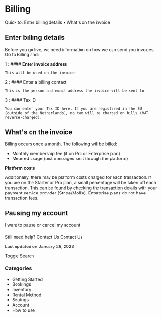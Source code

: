Billing
=======

Quick to: Enter billing details  •  What's on the invoice

Enter billing details
---------------------

Before you go live, we need information on how we can send you invoices. Go to Billing and:

1
:   #### **Enter invoice address**

    This will be used on the invoice

2
:   #### Enter a billing contact

    This is the person and email address the invoice will be sent to

3
:   #### Tax ID

    You can enter your Tax ID here. If you are registered in the EU (outside of the Netherlands), no tax will be charged on bills (VAT reverse-charged).

What's on the invoice
---------------------

Billing occurs once a month. The following will be billed:

- Monthly membership fee (if on Pro or Enterprise plan)   
 - Metered usage (text messages sent through the platform)   
   
 **Platform costs**   

Additionally, there may be platform costs charged for each transaction. If you are on the Starter or Pro plan, a small percentage will be taken off each transaction. This can be found by checking the transaction details with your payment service provider (Stripe/Mollie). Enterprise plans do not have transaction fees.

Pausing my account
------------------

I want to pause or cancel my account

### 

###

Still need help?
Contact Us
Contact Us

Last updated on January 26, 2023






Toggle Search

### Categories

* Getting Started
* Bookings
* Inventory
* Rental Method
* Settings
* Account
* How to use